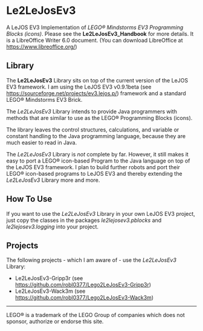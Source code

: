 # Le2LeJosEv3
A LeJOS EV3 Implementation of _LEGO® Mindstorms EV3 Programming Blocks (icons)_.
Please see the **Le2LeJosEv3_Handbook** for more details. It is a LibreOffice Writer 6.0 document. (You can download LibreOffice at https://www.libreoffice.org/)

## Library
The **Le2LeJosEv3** Library sits on top of the current version of the LeJOS EV3 framework. I am using the LeJOS EV3 v0.9.1beta (see https://sourceforge.net/projects/ev3.lejos.p/) framework and a standard LEGO® Mindstorms EV3 Brick.

The _Le2LeJosEv3_ Library intends to provide Java programmers with methods that are similar to use as the LEGO® Programming Blocks (icons).

The library leaves the control structures, calculations, and variable or constant handling to the Java programming language, because they are much easier to read in Java.

The _Le2LeJosEv3_ Library is _not_ complete by far.
However, it still makes it easy to port a LEGO® icon-based Program to the Java language on top of the LeJOS EV3 framework. 
I plan to build further robots and port their LEGO® icon-based programs to LeJOS EV3 and thereby extending the _Le2LeJosEv3_ Library more and more.

## How To Use
If you want to use the _Le2LeJosEv3_ Library in your own LeJOS EV3 project, just copy the classes in the packages
_le2lejosev3.pblocks_ and _le2lejosev3.logging_ into your project.

## Projects
The following projects - which I am aware of - use the _Le2LeJosEv3_ Library:
- Le2LeJosEv3-Gripp3r (see https://github.com/robl0377/Lego2LeJosEv3-Gripp3r)
- Le2LeJosEv3-Wack3m (see https://github.com/robl0377/Lego2LeJosEv3-Wack3m)


---
LEGO® is a trademark of the LEGO Group of companies which does not sponsor, authorize or endorse this site.
